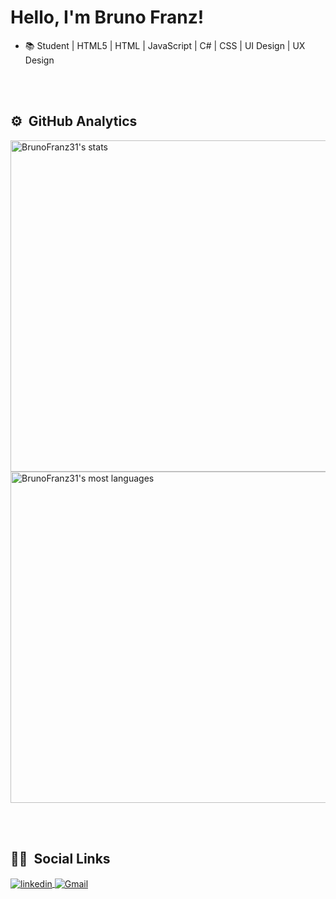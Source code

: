 <h1 align="left">Hello, I'm Bruno Franz!</h1>

- 📚 Student | HTML5 | HTML | JavaScript | C# | CSS | UI Design | UX Design 



<br><br>


## ⚙️ &nbsp;GitHub Analytics

<p align="left">
<img width="530em" src="https://github-readme-stats.vercel.app/api?username=BrunoFranz31&show_icons=true&theme=vision-friendly-dark" alt="BrunoFranz31's stats"/>
<img width="530em" src="https://github-readme-stats.vercel.app/api/top-langs/?username=BrunoFranz31&layout=compact&theme=vision-friendly-dark" alt="BrunoFranz31's most languages"/>
</p>

<br><br>

## 👨‍🦲 &nbsp;Social Links

<p align="left">
<a href="https://linkedin.com/in/brunofranz" target="_blank">
  <img align="center" src="https://img.shields.io/badge/linkedin-%230077B5.svg?style=for-the-badge&logo=linkedin&logoColor=white" alt="linkedin"/>
</a>
<a href="mailto:BrunoFranz2006@gmail.com" target="_blank">
 <img align="center" src="https://img.shields.io/badge/Gmail-D14836?style=for-the-badge&logo=gmail&logoColor=white" alt="Gmail"/>
</a>
</p>

<br><br>


<!--
**maykbrito/maykbrito** is a ✨ _special_ ✨ repository because its `README.md` (this file) appears on your GitHub profile.

Here are some ideas to get you started:

- 🔭 I’m currently working on ...
- 🌱 I’m currently learning ...
- 👯 I’m looking to collaborate on ...
- 🤔 I’m looking for help with ...
- 💬 Ask me about ...
- 📫 How to reach me: ...
- 😄 Pronouns: ...
- ⚡ Fun fact: ...
-->
